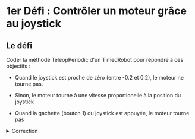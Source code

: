 # 1er Défi : Contrôler un moteur grâce au joystick

## Le défi
Coder la méthode TeleopPeriodic d'un TimedRobot pour répondre à ces objectifs :

- Quand le joystick est proche de zéro (entre -0.2 et 0.2), le moteur ne tourne pas.

- Sinon, le moteur tourne à une vitesse proportionelle à la position du joystick

- Quand la gachette (bouton 1) du joystick est appuyée, le moteur tourne pas

<details>
  <summary>Correction</summary>
  
  ### Robot.h
  ```c++
  private:
    frc::Joystick m_joystick{0};
    frc::VictorSP m_moteur{0};
  ```

  ### Robot.cpp
  ```c++
  void Robot::TeleopPeriodic()
  {
    if(Joystick.GetButton(1))
    {
        moteur.Set(0);
    }
    else
    {
        double y = Joystick.GetY();

        if(y < 0.2 && y > -0.2)
        {
            y = 0;
        }d

        moteur.Set(y);
    }
  }
  ```

</details>